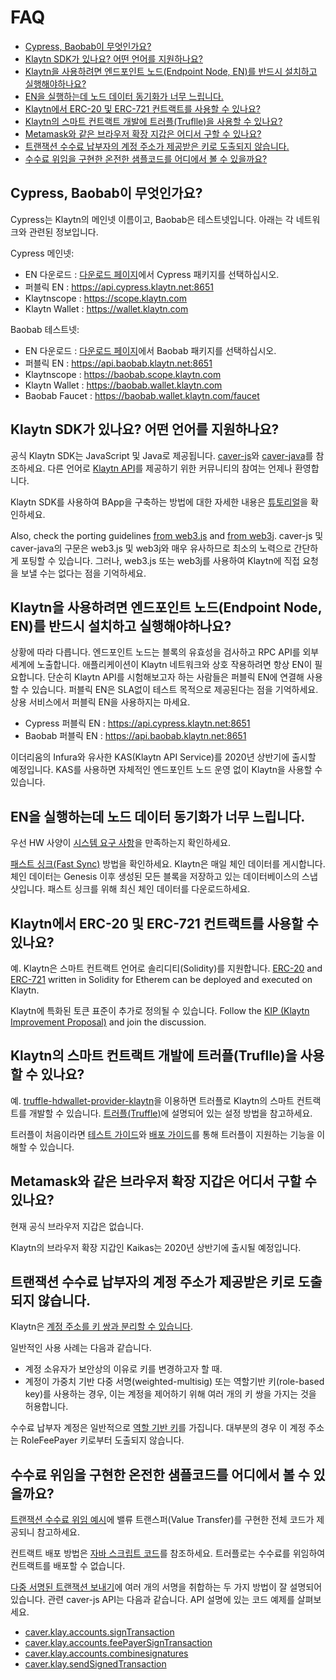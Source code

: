 # FAQ <a id="faq"></a>

- [Cypress, Baobab이 무엇인가요?](#what-is-cypress-what-is-baobab)
- [Klaytn SDK가 있나요? 어떤 언어를 지원하나요?](#klaytn-sdks)
- [Klaytn을 사용하려면 엔드포인트 노드(Endpoint Node, EN)를 반드시 설치하고 실행해야하나요?](#must-i-install-and-run-en)
- [EN을 실행하는데 노드 데이터 동기화가 너무 느립니다.](#node-data-sync-is-too-slow)
- [Klaytn에서 ERC-20 및 ERC-721 컨트랙트를 사용할 수 있나요?](#can-i-use-erc-20-and-erc-721)
- [Klaytn의 스마트 컨트랙트 개발에 트러플(Truflle)을 사용할 수 있나요?](#can-i-use-truffle)
- [Metamask와 같은 브라우저 확장 지갑은 어디서 구할 수 있나요?](#where-can-i-get-a-browser-extension-wallet)
- [트랜잭션 수수료 납부자의 계정 주소가 제공받은 키로 도출되지 않습니다.](#account-address-is-not-derived-from-the-key)
- [수수료 위임을 구현한 온전한 샘플코드를 어디에서 볼 수 있을까요?](#fee-delegation-samples)


## Cypress, Baobab이 무엇인가요? <a id="what-is-cypress-what-is-baobab"></a>

Cypress는 Klaytn의 메인넷 이름이고, Baobab은 테스트넷입니다. 아래는 각 네트워크와 관련된 정보입니다.

Cypress 메인넷:
- EN 다운로드 : [다운로드 페이지](../node/endpoint-node/installation-guide/download.md)에서 Cypress 패키지를 선택하십시오.
- 퍼블릭 EN : https://api.cypress.klaytn.net:8651
- Klaytnscope : https://scope.klaytn.com
- Klaytn Wallet : https://wallet.klaytn.com

Baobab 테스트넷:
- EN 다운로드 : [다운로드 페이지](../node/endpoint-node/installation-guide/download.md)에서 Baobab 패키지를 선택하십시오.
- 퍼블릭 EN : https://api.baobab.klaytn.net:8651
- Klaytnscope : https://baobab.scope.klaytn.com
- Klaytn Wallet : https://baobab.wallet.klaytn.com
- Baobab Faucet : https://baobab.wallet.klaytn.com/faucet


## Klaytn SDK가 있나요? 어떤 언어를 지원하나요? <a id="klaytn-sdks"></a>

공식 Klaytn SDK는 JavaScript 및 Java로 제공됩니다. [caver-js](../bapp/sdk/caver-js/README.md)와 [caver-java](../bapp/sdk/caver-java/README.md)를 참조하세요. 다른 언어로 [Klaytn API](../bapp/json-rpc/README.md)를 제공하기 위한  커뮤니티의 참여는 언제나 환영합니다.

Klaytn SDK를 사용하여 BApp을 구축하는 방법에 대한 자세한 내용은 [튜토리얼](../bapp/tutorials/README.md)을 확인하세요.

Also, check the porting guidelines [from web3.js](../bapp/sdk/caver-js/v1.4.1/porting-from-web3.js.md) and [from web3j](../bapp/sdk/caver-java/v1.4.0/porting-from-web3j.md). caver-js 및 caver-java의 구문은 web3.js 및 web3j와 매우 유사하므로 최소의 노력으로 간단하게 포팅할 수 있습니다. 그러나, web3.js 또는 web3j를 사용하여 Klaytn에 직접 요청을 보낼 수는 없다는 점을 기억하세요.



## Klaytn을 사용하려면 엔드포인트 노드(Endpoint Node, EN)를 반드시 설치하고 실행해야하나요? <a id="must-i-install-and-run-en"></a>

상황에 따라 다릅니다. 엔드포인트 노드는 블록의 유효성을 검사하고 RPC API를 외부 세계에 노출합니다. 애플리케이션이 Klaytn 네트워크와 상호 작용하려면 항상 EN이 필요합니다. 단순히 Klaytn API를 시험해보고자 하는 사람들은 퍼블릭 EN에 연결해 사용할 수 있습니다. 퍼블릭 EN은 SLA없이 테스트 목적으로 제공된다는 점을 기억하세요. 상용 서비스에서 퍼블릭 EN을 사용하지는 마세요.

- Cypress 퍼블릭 EN : https://api.cypress.klaytn.net:8651
- Baobab 퍼블릭 EN : https://api.baobab.klaytn.net:8651

이더리움의 Infura와 유사한 KAS(Klaytn API Service)를 2020년 상반기에 출시할 예정입니다. KAS를 사용하면 자체적인 엔드포인트 노드 운영 없이 Klaytn을 사용할 수 있습니다.



## EN을 실행하는데 노드 데이터 동기화가 너무 느립니다. <a id="node-data-sync-is-too-slow"></a>

우선 HW 사양이 [시스템 요구 사항](../node/endpoint-node/system-requirements.md)을 만족하는지 확인하세요.

[패스트 싱크(Fast Sync)](../node/endpoint-node/installation-guide/configuration.md#fast-sync-optional) 방법을 확인하세요. Klaytn은 매일 체인 데이터를 게시합니다. 체인 데이터는 Genesis 이후 생성된 모든 블록을 저장하고 있는 데이터베이스의 스냅샷입니다. 패스트 싱크를 위해 최신 체인 데이터를 다운로드하세요.



## Klaytn에서 ERC-20 및 ERC-721 컨트랙트를 사용할 수 있나요? <a id="can-i-use-erc-20-and-erc-721"></a>

예. Klaytn은 스마트 컨트랙트 언어로 솔리디티(Solidity)를 지원합니다. [ERC-20](../smart-contract/sample-contracts/erc-20/README.md) and [ERC-721](../smart-contract/sample-contracts/erc-721/README.md) written in Solidity for Etherem can be deployed and executed on Klaytn.

Klaytn에 특화된 토큰 표준이 추가로 정의될 수 있습니다. Follow the [KIP (Klaytn Improvement Proposal)](http://kips.klaytn.com) and join the discussion.



## Klaytn의 스마트 컨트랙트 개발에 트러플(Truflle)을 사용할 수 있나요? <a id="can-i-use-truffle"></a>

예. [truffle-hdwallet-provider-klaytn](https://www.npmjs.com/package/truffle-hdwallet-provider-klaytn)을 이용하면 트러플로 Klaytn의 스마트 컨트랙트를 개발할 수 있습니다. [트러플(Truffle)](../toolkit/truffle.md)에 설명되어 있는  설정 방법을 참고하세요.

트러플이 처음이라면 [테스트 가이드](../smart-contract/testing-guide.md)와 [배포 가이드](../smart-contract/deploy-guide.md)를 통해 트러플이 지원하는 기능을 이해할 수 있습니다.


## Metamask와 같은 브라우저 확장 지갑은 어디서 구할 수 있나요? <a id="where-can-i-get-a-browser-extension-wallet"></a>

현재 공식 브라우저 지갑은 없습니다.

Klaytn의 브라우저 확장 지갑인 Kaikas는 2020년 상반기에 출시될 예정입니다.



## 트랜잭션 수수료 납부자의 계정 주소가 제공받은 키로 도출되지 않습니다.<a id="account-address-is-not-derived-from-the-key"></a>

Klaytn은 [계정 주소를 키 쌍과 분리할 수 있습니다](../klaytn/design/accounts.md#decoupling-key-pairs-from-addresses).

일반적인 사용 사례는 다음과 같습니다.
- 계정 소유자가 보안상의 이유로 키를 변경하고자 할 때.
- 계정이 가중치 기반 다중 서명(weighted-multisig) 또는 역할기반 키(role-based key)를 사용하는 경우, 이는 계정을 제어하기 위해 여러 개의 키 쌍을 가지는 것을 허용합니다.

수수료 납부자 계정은 일반적으로 [역할 기반 키](../klaytn/design/accounts.md#accountkeyrolebased)를 가집니다. 대부분의 경우 이 계정 주소는 RoleFeePayer 키로부터 도출되지 않습니다.


## 수수료 위임을 구현한 온전한 샘플코드를 어디에서 볼 수 있을까요? <a id="fee-delegation-samples"></a>

[트랜잭션 수수료 위임 예시](../bapp/tutorials/fee-delegation-example.md)에 밸류 트랜스퍼(Value Transfer)를 구현한 전체 코드가 제공되니 참고하세요.

컨트랙트 배포 방법은 [자바 스크립트 코드](https://gist.github.com/w3kim/64a3cf5da58250474f046d4dd7f85cc8)를 참조하세요. 트러플로는 수수료를 위임하여 컨트랙트를 배포할 수 없습니다.

[다중 서명된 트랜잭션 보내기](../bapp/sdk/caver-js/v1.4.1/getting-started_1.4.1.md#sending-a-transaction-with-multiple-signer)에 여러 개의 서명을 취합하는 두 가지 방법이 잘 설명되어 있습니다. 관련 caver-js API는 다음과 같습니다. API 설명에 있는 코드 예제를 살펴보세요.
- [caver.klay.accounts.signTransaction](../bapp/sdk/caver-js/v1.4.1/api-references/caver.klay.accounts.md#signtransaction)
- [caver.klay.accounts.feePayerSignTransaction](../bapp/sdk/caver-js/v1.4.1/api-references/caver.klay.accounts.md#feepayersigntransaction)
- [caver.klay.accounts.combinesignatures](../bapp/sdk/caver-js/v1.4.1/api-references/caver.klay.accounts.md#combinesignatures)
- [caver.klay.sendSignedTransaction](../bapp/sdk/caver-js/v1.4.1/api-references/caver.klay/transaction.md#sendsignedtransaction)
